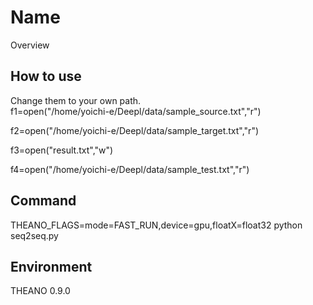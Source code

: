 Name
====

Overview

## How to use
 Change them  to your own path.   
f1=open("/home/yoichi-e/Deepl/data/sample_source.txt","r")

f2=open("/home/yoichi-e/Deepl/data/sample_target.txt","r")

f3=open("result.txt","w")

f4=open("/home/yoichi-e/Deepl/data/sample_test.txt","r")

## Command
 THEANO_FLAGS=mode=FAST_RUN,device=gpu,floatX=float32 python seq2seq.py
 
## Environment
 THEANO 0.9.0

